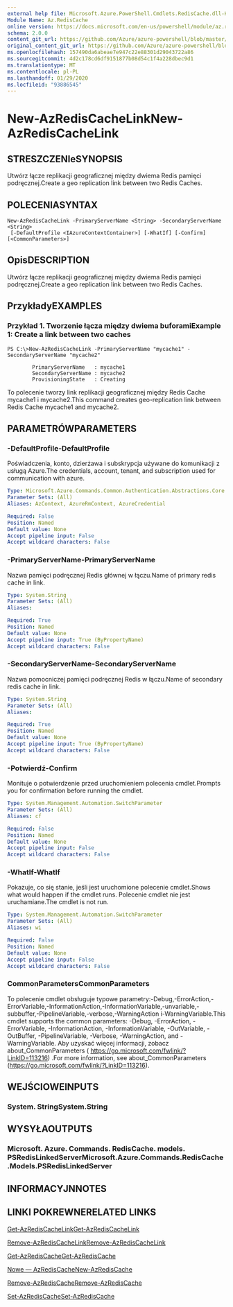 ```yaml
---
external help file: Microsoft.Azure.PowerShell.Cmdlets.RedisCache.dll-Help.xml
Module Name: Az.RedisCache
online version: https://docs.microsoft.com/en-us/powershell/module/az.rediscache/new-azrediscachelink
schema: 2.0.0
content_git_url: https://github.com/Azure/azure-powershell/blob/master/src/RedisCache/RedisCache/help/New-AzRedisCacheLink.md
original_content_git_url: https://github.com/Azure/azure-powershell/blob/master/src/RedisCache/RedisCache/help/New-AzRedisCacheLink.md
ms.openlocfilehash: 157490da6abeae7e947c22e88301d29043722a86
ms.sourcegitcommit: 4d2c178cd6df9151877b08d54c1f4a228dbec9d1
ms.translationtype: MT
ms.contentlocale: pl-PL
ms.lasthandoff: 01/29/2020
ms.locfileid: "93886545"
---
```

# <span data-ttu-id="bf5a7-101">New-AzRedisCacheLink</span><span class="sxs-lookup"><span data-stu-id="bf5a7-101">New-AzRedisCacheLink</span></span>

## <span data-ttu-id="bf5a7-102">STRESZCZENIe</span><span class="sxs-lookup"><span data-stu-id="bf5a7-102">SYNOPSIS</span></span>
<span data-ttu-id="bf5a7-103">Utwórz łącze replikacji geograficznej między dwiema Redis pamięci podręcznej.</span><span class="sxs-lookup"><span data-stu-id="bf5a7-103">Create a geo replication link between two Redis Caches.</span></span>

## <span data-ttu-id="bf5a7-104">POLECENIA</span><span class="sxs-lookup"><span data-stu-id="bf5a7-104">SYNTAX</span></span>

```
New-AzRedisCacheLink -PrimaryServerName <String> -SecondaryServerName <String>
 [-DefaultProfile <IAzureContextContainer>] [-WhatIf] [-Confirm] [<CommonParameters>]
```

## <span data-ttu-id="bf5a7-105">Opis</span><span class="sxs-lookup"><span data-stu-id="bf5a7-105">DESCRIPTION</span></span>
<span data-ttu-id="bf5a7-106">Utwórz łącze replikacji geograficznej między dwiema Redis pamięci podręcznej.</span><span class="sxs-lookup"><span data-stu-id="bf5a7-106">Create a geo replication link between two Redis Caches.</span></span>

## <span data-ttu-id="bf5a7-107">Przykłady</span><span class="sxs-lookup"><span data-stu-id="bf5a7-107">EXAMPLES</span></span>

### <span data-ttu-id="bf5a7-108">Przykład 1. Tworzenie łącza między dwiema buforami</span><span class="sxs-lookup"><span data-stu-id="bf5a7-108">Example 1: Create a link between two caches</span></span>
```
PS C:\>New-AzRedisCacheLink -PrimaryServerName "mycache1" -SecondaryServerName "mycache2"

        PrimaryServerName   : mycache1
        SecondaryServerName : mycache2
        ProvisioningState   : Creating
```

<span data-ttu-id="bf5a7-109">To polecenie tworzy link replikacji geograficznej między Redis Cache mycache1 i mycache2.</span><span class="sxs-lookup"><span data-stu-id="bf5a7-109">This command creates geo-replication link between Redis Cache mycache1 and mycache2.</span></span>

## <span data-ttu-id="bf5a7-110">PARAMETRÓW</span><span class="sxs-lookup"><span data-stu-id="bf5a7-110">PARAMETERS</span></span>

### <span data-ttu-id="bf5a7-111">-DefaultProfile</span><span class="sxs-lookup"><span data-stu-id="bf5a7-111">-DefaultProfile</span></span>
<span data-ttu-id="bf5a7-112">Poświadczenia, konto, dzierżawa i subskrypcja używane do komunikacji z usługą Azure.</span><span class="sxs-lookup"><span data-stu-id="bf5a7-112">The credentials, account, tenant, and subscription used for communication with azure.</span></span>

```yaml
Type: Microsoft.Azure.Commands.Common.Authentication.Abstractions.Core.IAzureContextContainer
Parameter Sets: (All)
Aliases: AzContext, AzureRmContext, AzureCredential

Required: False
Position: Named
Default value: None
Accept pipeline input: False
Accept wildcard characters: False
```

### <span data-ttu-id="bf5a7-113">-PrimaryServerName</span><span class="sxs-lookup"><span data-stu-id="bf5a7-113">-PrimaryServerName</span></span>
<span data-ttu-id="bf5a7-114">Nazwa pamięci podręcznej Redis głównej w łączu.</span><span class="sxs-lookup"><span data-stu-id="bf5a7-114">Name of primary redis cache in link.</span></span>

```yaml
Type: System.String
Parameter Sets: (All)
Aliases:

Required: True
Position: Named
Default value: None
Accept pipeline input: True (ByPropertyName)
Accept wildcard characters: False
```

### <span data-ttu-id="bf5a7-115">-SecondaryServerName</span><span class="sxs-lookup"><span data-stu-id="bf5a7-115">-SecondaryServerName</span></span>
<span data-ttu-id="bf5a7-116">Nazwa pomocniczej pamięci podręcznej Redis w łączu.</span><span class="sxs-lookup"><span data-stu-id="bf5a7-116">Name of secondary redis cache in link.</span></span>

```yaml
Type: System.String
Parameter Sets: (All)
Aliases:

Required: True
Position: Named
Default value: None
Accept pipeline input: True (ByPropertyName)
Accept wildcard characters: False
```

### <span data-ttu-id="bf5a7-117">-Potwierdź</span><span class="sxs-lookup"><span data-stu-id="bf5a7-117">-Confirm</span></span>
<span data-ttu-id="bf5a7-118">Monituje o potwierdzenie przed uruchomieniem polecenia cmdlet.</span><span class="sxs-lookup"><span data-stu-id="bf5a7-118">Prompts you for confirmation before running the cmdlet.</span></span>

```yaml
Type: System.Management.Automation.SwitchParameter
Parameter Sets: (All)
Aliases: cf

Required: False
Position: Named
Default value: None
Accept pipeline input: False
Accept wildcard characters: False
```

### <span data-ttu-id="bf5a7-119">-WhatIf</span><span class="sxs-lookup"><span data-stu-id="bf5a7-119">-WhatIf</span></span>
<span data-ttu-id="bf5a7-120">Pokazuje, co się stanie, jeśli jest uruchomione polecenie cmdlet.</span><span class="sxs-lookup"><span data-stu-id="bf5a7-120">Shows what would happen if the cmdlet runs.</span></span>
<span data-ttu-id="bf5a7-121">Polecenie cmdlet nie jest uruchamiane.</span><span class="sxs-lookup"><span data-stu-id="bf5a7-121">The cmdlet is not run.</span></span>

```yaml
Type: System.Management.Automation.SwitchParameter
Parameter Sets: (All)
Aliases: wi

Required: False
Position: Named
Default value: None
Accept pipeline input: False
Accept wildcard characters: False
```

### <span data-ttu-id="bf5a7-122">CommonParameters</span><span class="sxs-lookup"><span data-stu-id="bf5a7-122">CommonParameters</span></span>
<span data-ttu-id="bf5a7-123">To polecenie cmdlet obsługuje typowe parametry:-Debug,-ErrorAction,-ErrorVariable,-InformationAction,-InformationVariable,-unvariable,-subbuffer,-PipelineVariable,-verbose,-WarningAction i-WarningVariable.</span><span class="sxs-lookup"><span data-stu-id="bf5a7-123">This cmdlet supports the common parameters: -Debug, -ErrorAction, -ErrorVariable, -InformationAction, -InformationVariable, -OutVariable, -OutBuffer, -PipelineVariable, -Verbose, -WarningAction, and -WarningVariable.</span></span> <span data-ttu-id="bf5a7-124">Aby uzyskać więcej informacji, zobacz about_CommonParameters ( https://go.microsoft.com/fwlink/?LinkID=113216) .</span><span class="sxs-lookup"><span data-stu-id="bf5a7-124">For more information, see about_CommonParameters (https://go.microsoft.com/fwlink/?LinkID=113216).</span></span>

## <span data-ttu-id="bf5a7-125">WEJŚCIOWE</span><span class="sxs-lookup"><span data-stu-id="bf5a7-125">INPUTS</span></span>

### <span data-ttu-id="bf5a7-126">System. String</span><span class="sxs-lookup"><span data-stu-id="bf5a7-126">System.String</span></span>

## <span data-ttu-id="bf5a7-127">WYSYŁA</span><span class="sxs-lookup"><span data-stu-id="bf5a7-127">OUTPUTS</span></span>

### <span data-ttu-id="bf5a7-128">Microsoft. Azure. Commands. RedisCache. models. PSRedisLinkedServer</span><span class="sxs-lookup"><span data-stu-id="bf5a7-128">Microsoft.Azure.Commands.RedisCache.Models.PSRedisLinkedServer</span></span>

## <span data-ttu-id="bf5a7-129">INFORMACYJN</span><span class="sxs-lookup"><span data-stu-id="bf5a7-129">NOTES</span></span>

## <span data-ttu-id="bf5a7-130">LINKI POKREWNE</span><span class="sxs-lookup"><span data-stu-id="bf5a7-130">RELATED LINKS</span></span>

[<span data-ttu-id="bf5a7-131">Get-AzRedisCacheLink</span><span class="sxs-lookup"><span data-stu-id="bf5a7-131">Get-AzRedisCacheLink</span></span>](./Get-AzRedisCacheLink.md)

[<span data-ttu-id="bf5a7-132">Remove-AzRedisCacheLink</span><span class="sxs-lookup"><span data-stu-id="bf5a7-132">Remove-AzRedisCacheLink</span></span>](./Remove-AzRedisCacheLink.md)

[<span data-ttu-id="bf5a7-133">Get-AzRedisCache</span><span class="sxs-lookup"><span data-stu-id="bf5a7-133">Get-AzRedisCache</span></span>](./Get-AzRedisCache.md)

[<span data-ttu-id="bf5a7-134">Nowe — AzRedisCache</span><span class="sxs-lookup"><span data-stu-id="bf5a7-134">New-AzRedisCache</span></span>](./New-AzRedisCache.md)

[<span data-ttu-id="bf5a7-135">Remove-AzRedisCache</span><span class="sxs-lookup"><span data-stu-id="bf5a7-135">Remove-AzRedisCache</span></span>](./Remove-AzRedisCache.md)

[<span data-ttu-id="bf5a7-136">Set-AzRedisCache</span><span class="sxs-lookup"><span data-stu-id="bf5a7-136">Set-AzRedisCache</span></span>](./Set-AzRedisCache.md)